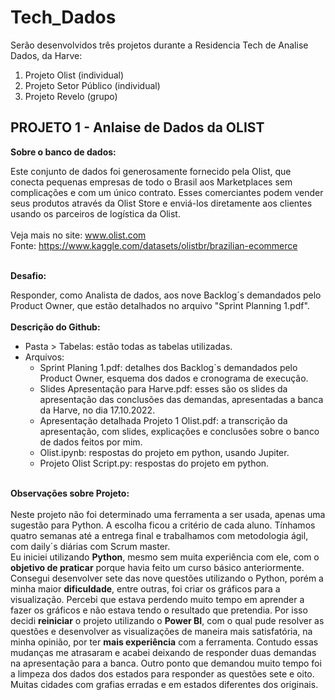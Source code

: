 # Tech_Dados
Serão desenvolvidos três projetos durante a Residencia Tech de Analise Dados, da Harve:

1. Projeto Olist (individual)
2. Projeto Setor Público (individual)
3. Projeto Revelo (grupo)

## PROJETO 1 - Anlaise de Dados da OLIST

**Sobre o banco de dados:** 

Este conjunto de dados foi generosamente fornecido pela Olist, que conecta pequenas empresas de todo o Brasil aos Marketplaces sem complicações e com um único contrato. Esses comerciantes podem vender seus produtos através da Olist Store e enviá-los diretamente aos clientes usando os parceiros de logística da Olist. <br /><br />
Veja mais no site: www.olist.com<br/>Fonte: https://www.kaggle.com/datasets/olistbr/brazilian-ecommerce<br/><br/>

**Desafio:**

Responder, como Analista de dados, aos nove Backlog´s demandados pelo Product Owner, que estão detalhados no arquivo "Sprint Planning 1.pdf".
<br /><br />
**Descrição do Github:**

* Pasta > Tabelas: estão todas as tabelas utilizadas.
* Arquivos:
    * Sprint Planing 1.pdf: detalhes dos Backlog´s demandados pelo Product Owner, esquema dos dados e cronograma de execução.
    * Slides Apresentação para Harve.pdf: esses são os slides da apresentação das conclusões das demandas, apresentadas a banca da Harve, no dia 17.10.2022.
    * Apresentação detalhada Projeto 1 Olist.pdf: a transcrição da apresentação, com slides, explicações e conclusões sobre o banco de dados feitos por mim.
    * Olist.ipynb: respostas do projeto em python, usando Jupiter. 
    * Projeto Olist Script.py: respostas do projeto em python.<br/><br />

**Observações sobre Projeto:**<br /><br />
Neste projeto não foi determinado uma ferramenta a ser usada, apenas uma sugestão para Python. A escolha ficou a critério de cada aluno. Tínhamos quatro semanas até a entrega final e trabalhamos com metodologia ágil, com daily´s diárias com Scrum master.<br/> Eu iniciei utilizando **Python**, mesmo sem muita experiência com ele, com o **objetivo de praticar** porque havia feito um curso básico anteriormente. Consegui desenvolver sete das nove questões utilizando o Python, porém a minha maior **dificuldade**, entre outras, foi criar os gráficos para a visualização. Percebi que estava perdendo muito tempo em aprender a fazer os gráficos e não estava tendo o resultado que pretendia. Por isso decidi **reiniciar** o projeto utilizando o **Power BI**, com o qual pude resolver as questões e desenvolver as visualizações de maneira mais satisfatória, na minha opinião, por ter **mais experiência** com a ferramenta. Contudo essas mudanças me atrasaram e acabei deixando de responder duas demandas na apresentação para a banca. 
Outro ponto que demandou muito tempo foi a limpeza dos dados dos estados para responder as questões sete e oito. Muitas cidades com grafias erradas e em estados diferentes dos originais. 


